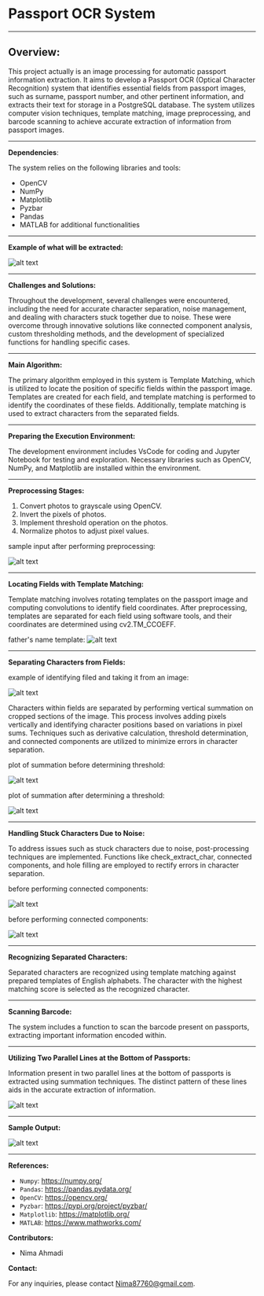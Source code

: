 # Passport OCR System

---

## Overview:

This project actually is an image processing for automatic passport information extraction. It aims to develop a Passport OCR (Optical Character Recognition) system that identifies essential fields from passport images, such as surname, passport number, and other pertinent information, and extracts their text for storage in a PostgreSQL database. The system utilizes computer vision techniques, template matching, image preprocessing, and barcode scanning to achieve accurate extraction of information from passport images.

---

**Dependencies**:

The system relies on the following libraries and tools:
- OpenCV
- NumPy
- Matplotlib
- Pyzbar
- Pandas
- MATLAB for additional functionalities

---

**Example of what will be extracted:**

![alt text](https://github.com/NimaAhmadi79/Passport-OCR/blob/master/images%20for%20readme/1.PNG)

---

**Challenges and Solutions:**

Throughout the development, several challenges were encountered, including the need for accurate
character separation, noise management, and dealing with characters stuck together due to noise.
These were overcome through innovative solutions like connected component analysis, custom
thresholding methods, and the development of specialized functions for handling specific cases.

---

**Main Algorithm:**

The primary algorithm employed in this system is Template Matching, which is utilized to locate the position of specific fields within the passport image. Templates are created for each field, and template matching is performed to identify the coordinates of these fields. Additionally, template matching is used to extract characters from the separated fields.

---

**Preparing the Execution Environment:**

The development environment includes VsCode for coding and Jupyter Notebook for testing and exploration. Necessary libraries such as OpenCV, NumPy, and Matplotlib are installed within the environment.

---

**Preprocessing Stages:**

1. Convert photos to grayscale using OpenCV.
2. Invert the pixels of photos.
3. Implement threshold operation on the photos.
4. Normalize photos to adjust pixel values.

sample input after performing preprocessing:

![alt text](https://github.com/NimaAhmadi79/Passport-OCR/blob/master/images%20for%20readme/2.PNG)

---

**Locating Fields with Template Matching:**

Template matching involves rotating templates on the passport image and computing convolutions to identify field coordinates. After preprocessing, templates are separated for each field using software tools, and their coordinates are determined using cv2.TM_CCOEFF.

father's name template:
![alt text](https://github.com/NimaAhmadi79/Passport-OCR/blob/master/images%20for%20readme/3.PNG)

---

**Separating Characters from Fields:**

example of identifying filed and taking it from an image:

![alt text](https://github.com/NimaAhmadi79/Passport-OCR/blob/master/images%20for%20readme/4.PNG)

Characters within fields are separated by performing vertical summation on cropped sections of the image. This process involves adding pixels vertically and identifying character positions based on variations in pixel sums. Techniques such as derivative calculation, threshold determination, and connected components are utilized to minimize errors in character separation.


plot of summation before determining threshold:

![alt text](https://github.com/NimaAhmadi79/Passport-OCR/blob/master/images%20for%20readme/5.PNG)

plot of summation after determining a threshold:

![alt text](https://github.com/NimaAhmadi79/Passport-OCR/blob/master/images%20for%20readme/6.PNG)

---

**Handling Stuck Characters Due to Noise:**

To address issues such as stuck characters due to noise, post-processing techniques are implemented. Functions like check_extract_char, connected components, and hole filling are employed to rectify errors in character separation.

before performing connected components:

![alt text](https://github.com/NimaAhmadi79/Passport-OCR/blob/master/images%20for%20readme/7.PNG)

before performing connected components:

![alt text](https://github.com/NimaAhmadi79/Passport-OCR/blob/master/images%20for%20readme/8.PNG)

---

**Recognizing Separated Characters:**

Separated characters are recognized using template matching against prepared templates of English alphabets. The character with the highest matching score is selected as the recognized character.

---

**Scanning Barcode:**

The system includes a function to scan the barcode present on passports, extracting important information encoded within.

---

**Utilizing Two Parallel Lines at the Bottom of Passports:**

Information present in two parallel lines at the bottom of passports is extracted using summation techniques. The distinct pattern of these lines aids in the accurate extraction of information.


![alt text](https://github.com/NimaAhmadi79/Passport-OCR/blob/master/images%20for%20readme/9.PNG)

---

**Sample Output:**

![alt text](https://github.com/NimaAhmadi79/Passport-OCR/blob/master/images%20for%20readme/10.PNG)

--- 

**References:**

- `Numpy`: https://numpy.org/
- `Pandas`: https://pandas.pydata.org/
- `OpenCV`: https://opencv.org/
- `Pyzbar`: https://pypi.org/project/pyzbar/
- `Matplotlib`: https://matplotlib.org/
- `MATLAB`: https://www.mathworks.com/

**Contributors:**

- Nima Ahmadi


**Contact:**

For any inquiries, please contact Nima87760@gmail.com.





